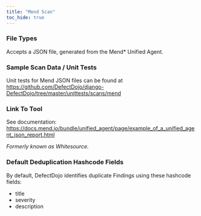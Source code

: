 ```yaml
---
title: "Mend Scan"
toc_hide: true
---
```


### File Types
Accepts a JSON file, generated from the Mend* Unified Agent.  

### Sample Scan Data / Unit Tests
Unit tests for Mend JSON files can be found at https://github.com/DefectDojo/django-DefectDojo/tree/master/unittests/scans/mend

### Link To Tool
See documentation: https://docs.mend.io/bundle/unified_agent/page/example_of_a_unified_agent_json_report.html

*Formerly known as Whitesource.*

### Default Deduplication Hashcode Fields
By default, DefectDojo identifies duplicate Findings using these hashcode fields:

- title
- severity
- description
